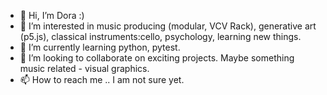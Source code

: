 - 👋 Hi, I’m Dora :)
- 👀 I’m interested in music producing (modular, VCV Rack), generative art (p5.js), classical instruments:cello, psychology, learning new things.
- 🌱 I’m currently learning python, pytest.
- 💞️ I’m looking to collaborate on exciting projects. Maybe something music related - visual graphics.
- 📫 How to reach me .. I am not sure yet.

<!---
Mormiii/Mormiii is a ✨ special ✨ repository because its `README.md` (this file) appears on your GitHub profile.
You can click the Preview link to take a look at your changes.
--->
